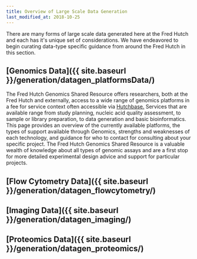 ```yaml
---
title: Overview of Large Scale Data Generation
last_modified_at: 2018-10-25
---
```


There are many forms of large scale data generated here at the Fred Hutch and each has it's unique set of considerations.  We have endeavored to begin curating data-type specific guidance from around the Fred Hutch in this section.

## [Genomics Data]({{ site.baseurl }}/generation/datagen_platformsData/)
The Fred Hutch Genomics Shared Resource offers researchers, both at the Fred Hutch and externally, access to a wide range of genomics platforms in a fee for service context often accessible via [Hutchbase.](https://hutchbase.fhcrc.org/base2/)  Services that are available range from study planning, nucleic acid quality assessment, to sample or library preparation, to data generation and basic bioinformatics. This page provides an overview of the currently available platforms, the types of support available through Genomics, strengths and weaknesses of each technology, and guidance for who to contact for consulting about your specific project.  The Fred Hutch Genomics Shared Resource is a valuable wealth of knowledge about all types of genomic assays and are a first stop for more detailed experimental design advice and support for particular projects.  

## [Flow Cytometry Data]({{ site.baseurl }}/generation/datagen_flowcytometry/)


## [Imaging Data]({{ site.baseurl }}/generation/datagen_imaging/)


## [Proteomics Data]({{ site.baseurl }}/generation/datagen_proteomics/)
